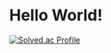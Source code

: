 # Hello World!
[![Solved.ac Profile](http://mazassumnida.wtf/api/v2/generate_badge?boj=none_1)](https://solved.ac/none_1/)  

